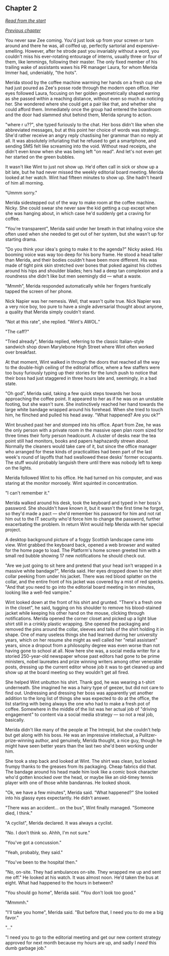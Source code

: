 ## Chapter 2

_[Read from the start](00-preface.md)_

_[Previous chapter](01.md)_

You never saw Zee coming. You'd just look up from your screen or turn around and there he was, all coiffed up, perfectly sartorial and expensive-smelling. However, after he strode past you invariably without a word, you couldn't miss his ever-rotating entourage of interns, usually three or four of them, like lemmings, following their master. The only fixed member of his trailing wake of assistants waws his PR manager Laura, for whom Merida Immer had, undeniably, "the hots".

Merida stood by the coffee machine warming her hands on a fresh cup she had just poured as Zee's posse rode through the modern open office. Her eyes followed Laura, focusing on her golden geometrically shaped earring as she passed within a reaching distance, without even so much as noticing her. She wondered where she could get a pair like that, and whether she could afford them. Immediately once the group had entered the boardroom and the door had slammed shut behind them, Merida sprung to action.

"where r u??", she typed furiously to the chat. Her boss didn't like when she abbreviated messages, but at this point her choice of words was strategic. She'd rather receive an angry reply chastising her grammar than no reply at all. It was absolutely infuriating that he refused to get a smartphone, and sending SMS felt like screaming into the void. Without read receipts, she didn't even know when she was being left "on read". And let's not even get her started on the green bubbles.

It wasn't like Wint to just not show up. He'd often call in sick or show up a bit late, but he had never missed the weekly editorial board meeting. Merida looked at her watch. Wint had fifteen minutes to show up. She hadn't heard of him all morning.

"Ummm sorry."

Merida sidestepped out of the way to make room at the coffee machine. Nicky. She could swear she never saw the kid getting a cup except when she was hanging about, in which case he'd suddenly get a craving for coffee.

"You're transparent", Merida said under her breath in that inhaling voice she often used when she needed to get out of her system, but she wasn't up for starting drama.

"Do you think your idea's going to make it to the agenda?" Nicky asked. His booming voice was way too deep for his bony frame. He stood a head taller than Merida, and their bodies couldn't have been more different. His was made of tight pink skin stretched over bones that poked against his clothes around his hips and shoulder blades; hers had a deep tan complexion and a roundness she didn't like but men seemingly did — what a waste.

"Mmmh", Merida responded automatically while her fingers frantically tapped the screen of her phone.

Nick Napier was her nemesis. Well, that wasn't quite true. Nick Napier was a very nice boy, too pure to have a single adversarial thought about anyone, a quality that Merida simply couldn't stand.

"Not at this rate", she replied. "Wint's AWOL."

"The caff?"

"Tried already", Merida replied, referring to the classic Italian-style sandwich shop down Marylebone High Street where Wint often worked over breakfast.

At that moment, Wint walked in through the doors that reached all the way to the double-high ceiling of the editorial office, where a few staffers were too busy furiously typing up their stories for the lunch push to notice that their boss had just staggered in three hours late and, seemingly, in a bad state.

"Oh god", Merida said, taking a few quick steps towards her boss approaching the coffee point. It appeared to her as if he was on an unstable footing, but she wasn't sure. She instinctively reached her hand towards the large white bandage wrapped around his forehead. When she tried to touch him, he flinched and pulled his head away. "What happened? Are you ok?"

Wint brushed past her and stomped into his office. Apart from Zee, he was the only person with a private room in the massive open plan room sized for three times their forty person headcount. A cluster of desks near the tea point still had monitors, books and papers haphazardly strewn about. Normally the cleaners would take care of it, but since the office manager who arranged for these kinds of practicalities had been part of the last week's round of layoffs that had swallowed these desks' former occupants. The stuff would probably languish there until there was nobody left to keep on the lights.

Merida followed Wint to his office. He had turned on his computer, and was staring at the monitor morosely. Wint squinted in concentration.

"I can't remember it."

Merida walked around his desk, took the keyboard and typed in her boss's password. She shouldn't have known it, but it wasn't the first time he forgot, so they'd made a pact — she'd remember his password for him and not rat him out to the IT security who'd force him to change the password, further exacerbating the problem. In return Wint would help Merida with her special project.

A desktop background picture of a foggy Scottish landscape came into view. Wint grabbed the keyboard back, opened a web browser and waited for the home page to load. The Platform's home screen greeted him with a small red bubble showing 17 new notifications he should check out.

"Are we just going to sit here and pretend that your head isn't wrapped in a massive white bandage?", Merida said. Her eyes dropped down to her shirt collar peeking from under his jacket. There was red blood splatter on the collar, and the entire front of his jacket was covered by a mist of red specks. "And that you need to go into the editorial board meeting in ten minutes, looking like a well-fed vampire."

Wint looked down at the front of his shirt and grunted. "There's a fresh one in the closet", he said, tugging on his shoulder to remove his blood-stained jacket while keeping his other hand on the mouse, clicking through notifications. Merida opened the corner closet and picked up a light blue shirt still in a crinkly plastic wrapping. She opened the packaging and removed the pins around the collar, sleeves and tails of the shirt holding it in shape. One of many useless things she had learned during her university years, which on her resume she might as well called her "retail assistant" years, since a dropout from a philosophy degree was even worse than not having gone to school at all. Now here she was, a social media writer for a storied 250-year-old newspaper whose past editors had gone to be prime ministers, nobel laureates and prize winning writers among other venerable posts, dressing up the current editor whose job it was to get cleaned up and show up at the board meeting so they wouldn't get all fired.

She helped Wint unbutton his shirt. Thank god, he was wearing a t-shirt underneath. She imagined he was a hairy type of geezer, but did not care to find out. Undressing and dressing her boss was apparently yet another addition to the long list of things she was expected to do at the office, the list starting with being always the one who had to make a fresh pot of coffee. Somewhere in the middle of the list was her actual job of "driving engagement" to content via a social media strategy — so not a real job, basically.

Merida didn't like many of the people at The Intrepid, but she couldn't help but get along with his boss. He was an impressive intellectual, a Pulitzer-prize-winning author, and genuinely, Merida thought, a nice guy, though he might have seen better years than the last two she'd been working under him.

She took a step back and looked at Wint. The shirt was clean, but looked frumpy thanks to the greases from its packaging. Cheap fabrics did that. The bandage around his head made him look like a comic book character who'd gotten knocked over the head, or maybe like an old-timey tennis player with one of those white bandannas. He looked shook.

"Ok, we have a few minutes", Merida said. "What happened?" She looked into his glassy eyes expectantly. He didn't answer.

"There was an accident... on the bus", Wint finally managed. "Someone died, I think."

"A cyclist", Merida declared. It was always a cyclist.

"No. I don't think so. Ahhh, I'm not sure."

"You've got a concussion."

"Yeah, probably, they said."

"You've been to the hospital then."

"No, on-site. They had ambulances on-site. They wrapped me up and sent me off." He looked at his watch. It was almost noon. He'd taken the bus at eight. What had happened to the hours in between?

"You should go home", Merida said. "You don't look too good."

"Mmmmh."

"I'll take you home", Merida said. "But before that, I need you to do me a big favor."

"..."

"I need you to go to the editorial meeting and get our new content strategy approved for next month because my hours are up, and sadly I _need_ this dumb garbage job."
